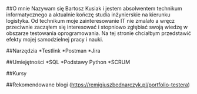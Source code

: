 
##O mnie
  Nazywam się Bartosz Kusiak i jestem absolwentem technikum informatycznego a aktualnie kończę studia inżynierskie na kierunku logistyka. Od technikum moje zainteresowanie IT nie zmalało a wręcz przeciwnie zacząłem się interesować i stopniowo zgłębiać swoją wiedzę w obszarze testowania oprogramowania. Na tej stronie chciałbym przedstawić efekty mojej samodzielnej pracy i nauki.
  
##Narzędzia
  *Testlink
  *Postman
  *Jira
 
##Umiejętności
  *SQL
  *Podstawy Python
  *SCRUM

##Kursy

##Rekomendowane blogi
(https://remigiuszbednarczyk.pl/portfolio-testera)

  
  
  
<!---
BartoszKusiak/BartoszKusiak is a ✨ special ✨ repository because its `README.md` (this file) appears on your GitHub profile.
You can click the Preview link to take a look at your changes.
--->
